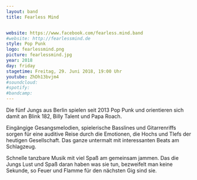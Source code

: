 ```yaml
---
layout: band
title: Fearless Mind


website: https://www.facebook.com/fearless.mind.band
#website: http://fearlessmind.de
style: Pop Punk
logo: fearlessmind.png
picture: fearlessmind.jpg
year: 2018
day: friday
stagetime: Freitag, 29. Juni 2018, 19:00 Uhr
youtube: ZhDh13bvjm4
#soundcloud:
#spotify:
#bandcamp:
---
```


Die fünf Jungs aus Berlin spielen seit 2013 Pop Punk und orientieren sich damit an Blink 182, Billy Talent und Papa Roach.

Eingängige Gesangsmelodien, spielerische Basslines und Gitarrenriffs sorgen für eine auditive Reise durch die Emotionen, die Hochs und TIefs der heutigen Gesellschaft. Das ganze untermalt mit interessanten Beats am Schlagzeug.

Schnelle tanzbare Musik mit viel Spaß am gemeinsam jammen. Das die Jungs Lust und Spaß daran haben was sie tun, bezweifelt man keine Sekunde, so Feuer und Flamme für den nächsten Gig sind sie.
